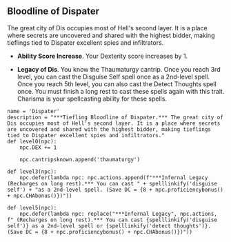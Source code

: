 ## Bloodline of Dispater
The great city of Dis occupies most of Hell's second layer. It is a place where secrets are uncovered and shared with the highest bidder, making tieflings tied to Dispater excellent spies and infiltrators.

* **Ability Score Increase**. Your Dexterity score increases by 1.

* **Legacy of Dis**. You know the Thaumaturgy cantrip. Once you reach 3rd level, you can cast the Disguise Self spell once as a 2nd-level spell. Once you reach 5th level, you can also cast the Detect Thoughts spell once. You must finish a long rest to cast these spells again with this trait. Charisma is your spellcasting ability for these spells.

```
name = 'Dispater'
description = "***Tiefling Bloodline of Dispater.*** The great city of Dis occupies most of Hell's second layer. It is a place where secrets are uncovered and shared with the highest bidder, making tieflings tied to Dispater excellent spies and infiltrators."
def level0(npc):
    npc.DEX += 1

    npc.cantripsknown.append('thaumaturgy')

def level3(npc):
    npc.defer(lambda npc: npc.actions.append(f"***Infernal Legacy (Recharges on long rest).*** You can cast " + spelllinkify('disguise self') + "as a 2nd-level spell. (Save DC = {8 + npc.proficiencybonus() + npc.CHAbonus()})"))

def level5(npc):
    npc.defer(lambda npc: replace("***Infernal Legacy", npc.actions, f" (Recharges on long rest).*** You can cast {spelllinkify('disguise self')} as a 2nd-level spell or {spelllinkify('detect thoughts')}. (Save DC = {8 + npc.proficiencybonus() + npc.CHAbonus()})"))
```
